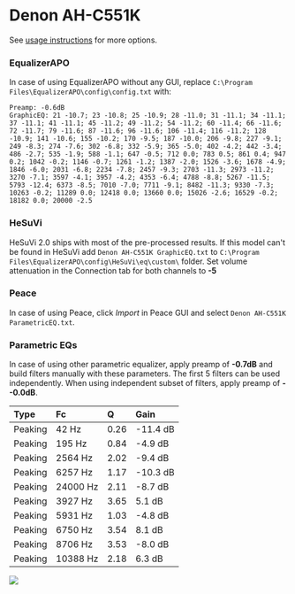 # Denon AH-C551K
See [usage instructions](https://github.com/jaakkopasanen/AutoEq#usage) for more options.

### EqualizerAPO
In case of using EqualizerAPO without any GUI, replace `C:\Program Files\EqualizerAPO\config\config.txt`
with:
```
Preamp: -0.6dB
GraphicEQ: 21 -10.7; 23 -10.8; 25 -10.9; 28 -11.0; 31 -11.1; 34 -11.1; 37 -11.1; 41 -11.1; 45 -11.2; 49 -11.2; 54 -11.2; 60 -11.4; 66 -11.6; 72 -11.7; 79 -11.6; 87 -11.6; 96 -11.6; 106 -11.4; 116 -11.2; 128 -10.9; 141 -10.6; 155 -10.2; 170 -9.5; 187 -10.0; 206 -9.8; 227 -9.1; 249 -8.3; 274 -7.6; 302 -6.8; 332 -5.9; 365 -5.0; 402 -4.2; 442 -3.4; 486 -2.7; 535 -1.9; 588 -1.1; 647 -0.5; 712 0.0; 783 0.5; 861 0.4; 947 0.2; 1042 -0.2; 1146 -0.7; 1261 -1.2; 1387 -2.0; 1526 -3.6; 1678 -4.9; 1846 -6.0; 2031 -6.8; 2234 -7.8; 2457 -9.3; 2703 -11.3; 2973 -11.2; 3270 -7.1; 3597 -4.1; 3957 -4.2; 4353 -6.4; 4788 -8.8; 5267 -11.5; 5793 -12.4; 6373 -8.5; 7010 -7.0; 7711 -9.1; 8482 -11.3; 9330 -7.3; 10263 -0.2; 11289 0.0; 12418 0.0; 13660 0.0; 15026 -2.6; 16529 -0.2; 18182 0.0; 20000 -2.5
```

### HeSuVi
HeSuVi 2.0 ships with most of the pre-processed results. If this model can't be found in HeSuVi add
`Denon AH-C551K GraphicEQ.txt` to `C:\Program Files\EqualizerAPO\config\HeSuVi\eq\custom\` folder.
Set volume attenuation in the Connection tab for both channels to **-5**

### Peace
In case of using Peace, click *Import* in Peace GUI and select `Denon AH-C551K ParametricEQ.txt`.

### Parametric EQs
In case of using other parametric equalizer, apply preamp of **-0.7dB** and build filters manually
with these parameters. The first 5 filters can be used independently.
When using independent subset of filters, apply preamp of **--0.0dB**.

| Type    | Fc       |    Q | Gain     |
|:--------|:---------|:-----|:---------|
| Peaking | 42 Hz    | 0.26 | -11.4 dB |
| Peaking | 195 Hz   | 0.84 | -4.9 dB  |
| Peaking | 2564 Hz  | 2.02 | -9.4 dB  |
| Peaking | 6257 Hz  | 1.17 | -10.3 dB |
| Peaking | 24000 Hz | 2.11 | -8.7 dB  |
| Peaking | 3927 Hz  | 3.65 | 5.1 dB   |
| Peaking | 5931 Hz  | 1.03 | -4.8 dB  |
| Peaking | 6750 Hz  | 3.54 | 8.1 dB   |
| Peaking | 8706 Hz  | 3.53 | -8.0 dB  |
| Peaking | 10388 Hz | 2.18 | 6.3 dB   |

![](https://raw.githubusercontent.com/jaakkopasanen/AutoEq/master/results/headphonecom/sbaf-serious/Denon%20AH-C551K/Denon%20AH-C551K.png)